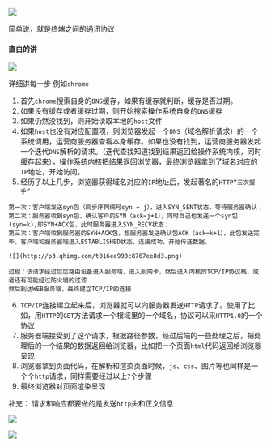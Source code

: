 ![](http://p5.qhimg.com/t01b112cbc2b8e98fcb.png)

简单说，就是终端之间的通讯协议



#### 直白的讲

![](http://p6.qhimg.com/t0145aa714ba187e231.png)

详细讲每一步
例如`chrome`
1. 首先`chrome`搜索自身的`DNS`缓存，如果有缓存就判断，缓存是否过期。
2. 如果没有缓存或者缓存过期，则开始搜索操作系统自身的`DNS`缓存
3. 如果仍然没找到，则开始读取本地的`host`文件
4. 如果`host`也没有对应配置项，则浏览器发起一个`DNS`（域名解析请求）的一个系统调用，运营商服务器查看本身缓存。如果也没有找到，运营商服务器发起一个迭代`DNS`解析的请求。（迭代查找知道找到结果返回给操作系统内核，同时缓存起来），操作系统内核把结果返回浏览器，最终浏览器拿到了域名对应的`IP`地址，开始访问。
5. 经历了以上几步，浏览器获得域名对应的`IP`地址后，发起著名的`HTTP“三次握手”`
```
第一次：客户端发送syn包（同步序列编号syn = j），进入SYN_SENT状态，等待服务器确认；
第二次：服务器收到syn包，确认客户的SYN（ack=j+1），同时自己也发送一个syn包(syn=k),即SYN+ACK包，此时服务器进入SYN_RECV状态；
第三次：客户端收到服务器的SYN+ACK包，想服务器发送确认包ACK（ack=k+1），此包发送完毕，客户端和服务器端进入ESTABLISHED状态，连接成功，开始传送数据。

![](http://p3.qhimg.com/t016ee990c8767ee8d3.png)

过程：该请求经过层层路由设备进入服务端，进入到网卡，然后进入内核的TCP/IP协议栈，或者还有可能经过防火墙的过滤
然后到达WEB服务端，最终建立TCP/IP的连接
```
6. `TCP/IP`连接建立起来后，浏览器就可以向服务器发送`HTTP`请求了。使用了比如，用`HTTP`的`GET`方法请求一个根域里的一个域名，协议可以采`HTTP1.0`的一个协议
7. 服务器端接受到了这个请求，根据路径参数，经过后端的一些处理之后，把处理后的一个结果的数据返回给浏览器，比如把一个页面`html`代码返回给浏览器呈现
8. 浏览器拿到页面代码，在解析和渲染页面时候，`js`、`css`、图片等也同样是一个个`http`请求，同样需要经过以上`7`个步骤
9. 最终浏览器对页面渲染呈现

补充：
请求和响应都要做的是发送`http`头和正文信息

![](http://p0.qhimg.com/t011d27dcec2ad315cd.png)

![](http://p3.qhimg.com/t0124865970d9db32ad.png)



